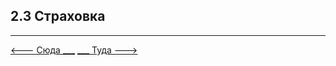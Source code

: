 ## 2.3 Страховка

---

[   <--- Сюда ___](/02%20-%20law%20conditions/2.2%20-%20vehicle%20check.md)
[___ Туда --->](/03%20-%20road%20signs%20and%20equipment/3.1%20-%20main%20rule.md)
